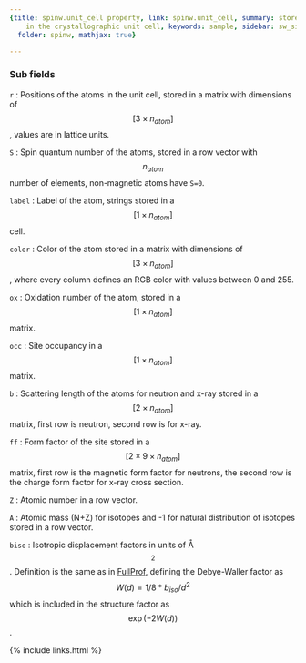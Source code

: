 ```yaml
---
{title: spinw.unit_cell property, link: spinw.unit_cell, summary: stores the atoms
    in the crystallographic unit cell, keywords: sample, sidebar: sw_sidebar, permalink: spinw_unit_cell,
  folder: spinw, mathjax: true}

---
```

 
### Sub fields
 
`r`
: Positions of the atoms in the unit cell, stored in a
  matrix with dimensions of $$[3\times n_{atom}]$$, values are
  in lattice units.
 
`S`
: Spin quantum number of the atoms, stored in a row vector with
  $$n_{atom}$$ number of elements, non-magnetic atoms have `S=0`.
 
`label`
: Label of the atom, strings stored in a $$[1\times n_{atom}]$$
  cell.
 
`color`
: Color of the atom stored in a matrix with dimensions of $$[3\times n_{atom}]$$, where every
  column defines an RGB color with values between 0 and 255.
 
`ox`
: Oxidation number of the atom, stored in a $$[1\times n_{atom}]$$
  matrix.
 
`occ`
: Site occupancy in a $$[1\times n_{atom}]$$ matrix.
 
`b`
: Scattering length of the atoms for neutron and x-ray
  stored in a $$[2\times n_{atom}]$$ matrix, first row is neutron,
  second row is for x-ray.
 
`ff`
: Form factor of the site stored in a $$[2\times 9\times
  n_{atom}]$$ matrix, first row is the magnetic form factor for
  neutrons, the second row is the charge form factor for x-ray
  cross section.
 
`Z`
: Atomic number in a row vector.
 
`A`
: Atomic mass (N+Z) for isotopes and -1 for natural
  distribution of isotopes stored in a row vector.
 
`biso`
: Isotropic displacement factors in units of Å$$^2$$.
  Definition is the same as in
  [FullProf](https://www.ill.eu/sites/fullprof/), defining the
  Debye-Waller factor as $$W(d) = 1/8*b_{iso}/d^2$$ which is
  included in the structure factor as $$\exp(-2W(d))$$.
 

{% include links.html %}
